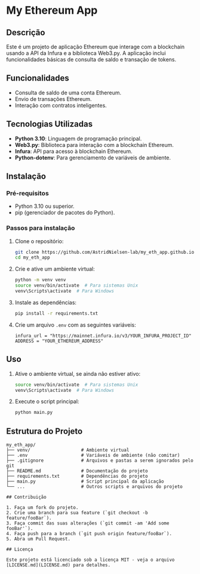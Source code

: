 # My Ethereum App

## Descrição

Este é um projeto de aplicação Ethereum que interage com a blockchain usando a API da Infura e a biblioteca Web3.py. A aplicação inclui funcionalidades básicas de consulta de saldo e transação de tokens.

## Funcionalidades

- Consulta de saldo de uma conta Ethereum.
- Envio de transações Ethereum.
- Interação com contratos inteligentes.

## Tecnologias Utilizadas

- **Python 3.10**: Linguagem de programação principal.
- **Web3.py**: Biblioteca para interação com a blockchain Ethereum.
- **Infura**: API para acesso à blockchain Ethereum.
- **Python-dotenv**: Para gerenciamento de variáveis de ambiente.

## Instalação

### Pré-requisitos

- Python 3.10 ou superior.
- pip (gerenciador de pacotes do Python).

### Passos para instalação

1. Clone o repositório:

    ```bash
    git clone https://github.com/AstridNielsen-lab/my_eth_app.github.io.git
    cd my_eth_app
    ```

2. Crie e ative um ambiente virtual:

    ```bash
    python -m venv venv
    source venv/bin/activate  # Para sistemas Unix
    venv\Scripts\activate  # Para Windows
    ```

3. Instale as dependências:

    ```bash
    pip install -r requirements.txt
    ```

4. Crie um arquivo `.env` com as seguintes variáveis:

    ```env
    infura_url = "https://mainnet.infura.io/v3/YOUR_INFURA_PROJECT_ID"
    ADDRESS = "YOUR_ETHEREUM_ADDRESS"
    ```

## Uso

1. Ative o ambiente virtual, se ainda não estiver ativo:

    ```bash
    source venv/bin/activate  # Para sistemas Unix
    venv\Scripts\activate  # Para Windows
    ```

2. Execute o script principal:

    ```bash
    python main.py
    ```

## Estrutura do Projeto

```plaintext
my_eth_app/
├── venv/                   # Ambiente virtual
├── .env                    # Variáveis de ambiente (não comitar)
├── .gitignore              # Arquivos e pastas a serem ignorados pelo git
├── README.md               # Documentação do projeto
├── requirements.txt        # Dependências do projeto
├── main.py                 # Script principal da aplicação
└── ...                     # Outros scripts e arquivos do projeto

## Contribuição

1. Faça um fork do projeto.
2. Crie uma branch para sua feature (`git checkout -b feature/fooBar`).
3. Faça commit das suas alterações (`git commit -am 'Add some fooBar'`).
4. Faça push para a branch (`git push origin feature/fooBar`).
5. Abra um Pull Request.

## Licença

Este projeto está licenciado sob a licença MIT - veja o arquivo [LICENSE.md](LICENSE.md) para detalhes.